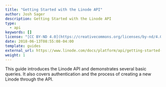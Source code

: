 ```yaml
---
title: "Getting Started with the Linode API"
author: Josh Sager
description: Getting Started with the Linode API
type:
  - api
keywords: []
license: "[CC BY-ND 4.0](https://creativecommons.org/licenses/by-nd/4.0)"
date: 2018-06-13T08:55:08-04:00
template: guides
external_url: https://www.linode.com/docs/platform/api/getting-started-with-the-linode-api/
weight: 1
---
```


This guide introduces the Linode API and demonstrates several basic queries.
It also covers authentication and the process of creating a new Linode through
the API.
